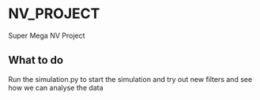 # NV_PROJECT

Super Mega NV Project


## What to do
Run the simulation.py to start the simulation and try out new filters and see how we can analyse the data